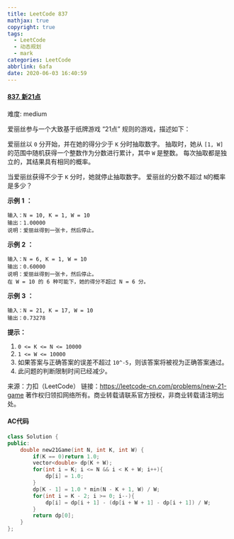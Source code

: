 ```yaml
---
title: LeetCode 837
mathjax: true
copyright: true
tags:
  - LeetCode
  - 动态规划
  - mark
categories: LeetCode
abbrlink: 6afa
date: 2020-06-03 16:40:59
---
```


#### [837. 新21点](https://leetcode-cn.com/problems/new-21-game/)

难度: medium

爱丽丝参与一个大致基于纸牌游戏 “21点” 规则的游戏，描述如下：

爱丽丝以 `0` 分开始，并在她的得分少于 `K` 分时抽取数字。 抽取时，她从 `[1, W]` 的范围中随机获得一个整数作为分数进行累计，其中 `W` 是整数。 每次抽取都是独立的，其结果具有相同的概率。

当爱丽丝获得不少于 `K` 分时，她就停止抽取数字。 爱丽丝的分数不超过 `N`的概率是多少？

**示例** **1** **：**

```
输入：N = 10, K = 1, W = 10
输出：1.00000
说明：爱丽丝得到一张卡，然后停止。
```
<!--more-->
**示例** **2** **：**

```
输入：N = 6, K = 1, W = 10
输出：0.60000
说明：爱丽丝得到一张卡，然后停止。
在 W = 10 的 6 种可能下，她的得分不超过 N = 6 分。
```

**示例** **3** **：**

```
输入：N = 21, K = 17, W = 10
输出：0.73278
```

**提示：**

1. `0 <= K <= N <= 10000`
2. `1 <= W <= 10000`
3. 如果答案与正确答案的误差不超过 `10^-5`，则该答案将被视为正确答案通过。
4. 此问题的判断限制时间已经减少。

来源：力扣（LeetCode）
链接：https://leetcode-cn.com/problems/new-21-game
著作权归领扣网络所有。商业转载请联系官方授权，非商业转载请注明出处。

#### AC代码

``` c++
class Solution {
public:
    double new21Game(int N, int K, int W) {
        if(K == 0)return 1.0;
        vector<double> dp(K + W);
        for(int i = K; i <= N && i < K + W; i++){
            dp[i] = 1.0;
        }
        dp[K - 1] = 1.0 * min(N - K + 1, W) / W;
        for(int i = K - 2; i >= 0; i--){
            dp[i] = dp[i + 1] - (dp[i + W + 1] - dp[i + 1]) / W;
        }
        return dp[0];
    }
};
```
